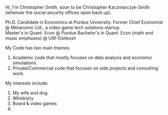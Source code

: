 Hi,  I'm Christopher Smith, soon to be Christopher Kaczmarczyk-Smith (whenver the social security  offices open back up).

Ph.D. Candidate in  Economics  at Purdue University. 
Former Chief Economist @ Metanomic Ltd., a video  game tech solutions startup.  
Master's in Quant. Econ @ Purdue
Bachelor's in Quant. Econ (math and music emphases) @ UW-Oshkosh

My Code has two main themes.
1. Academic code that  mostly focuses on data analysis and economic simulations.
2. Private/Commercial code that focuses on side projects and consulting work.

My interests include:
1. My wife and dog.
2. Whisk(e)y
3. Board & video games
4. 
